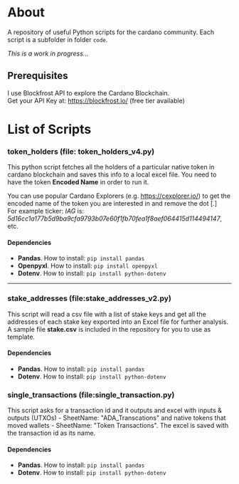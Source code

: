 # About
A repository of useful Python scripts for the cardano community. Each script is a subfolder in folder `code`.

*This is a work in progress...*


## Prerequisites
I use Blockfrost API to explore the Cardano Blockchain.  
Get your API Key at: https://blockfrost.io/ (free tier available)



# List of Scripts

### token_holders (file: token_holders_v4.py)
This python script fetches all the holders of a particular native token in cardano blockchain and saves this info to a local excel file. You need to have the token **Encoded Name** in order to run it.

You can use popular Cardano Explorers (e.g. https://cexplorer.io/) to get the encoded name of the token you are interested in and remove the dot [.] </br>For example ticker: *IAG* is: *5d16cc1a177b5d9ba9cfa9793b07e60f1fb70fea1f8aef064415d114494147*, etc.

#### Dependencies
* **Pandas**. How to install: `pip install pandas`
* **Openpyxl**. How to install: `pip install openpyxl`
* **Dotenv**. How to install: `pip install python-dotenv`

---

### stake_addresses (file:stake_addresses_v2.py)
This script will read a csv file with a list of stake keys and get all the addresses of each stake key exported into an Excel file for further analysis. A sample file **stake.csv** is included in the repository for you to use as template.
#### Dependencies
* **Pandas**. How to install: `pip install pandas`
* **Dotenv**. How to install: `pip install python-dotenv`

### single_transactions (file:single_transaction.py)
This script asks for a transaction id and it outputs and excel with inputs & outputs (UTXOs) - SheetName: "ADA_Transcations" and native tokens that moved wallets - SheetName: "Token Transactions". The excel is saved with the transaction id as its name.
#### Dependencies
* **Pandas**. How to install: `pip install pandas`
* **Dotenv**. How to install: `pip install python-dotenv`
